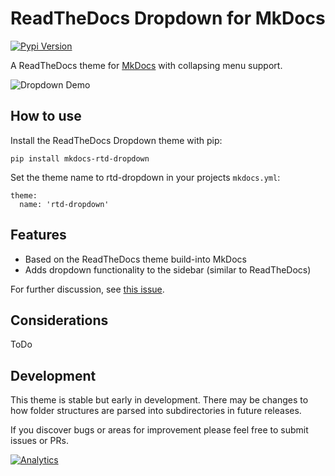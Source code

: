 ReadTheDocs Dropdown for MkDocs
=======================
[![Pypi Version][pypi-image]][pypi-link]

  [pypi-image]: http://img.shields.io/pypi/v/mkdocs-rtd-dropdown.svg
  [pypi-link]: https://pypi.python.org/pypi/mkdocs-rtd-dropdown

A ReadTheDocs theme for [MkDocs](http://www.mkdocs.org/) with collapsing menu support.

![Dropdown Demo](docs/img/example.png)


How to use
----------

Install the ReadTheDocs Dropdown theme with pip:

```
pip install mkdocs-rtd-dropdown
```

Set the theme name to rtd-dropdown in your projects `mkdocs.yml`:

```
theme:
  name: 'rtd-dropdown'
```


Features
--------

* Based on the ReadTheDocs theme build-into MkDocs
* Adds dropdown functionality to the sidebar (similar to ReadTheDocs)

For further discussion, see [this issue](https://github.com/mkdocs/mkdocs/issues/588#issuecomment-341931422).


Considerations
--------------

ToDo



Development
-----------

This theme is stable but early in development. There may be changes to how folder structures
are parsed into subdirectories in future releases.

If you discover bugs or areas for improvement please feel free to submit issues or PRs.

<!-- Basic hit-counter, helps me decide which projects to dedicate time -->
[![Analytics](https://cjs-beacon.appspot.com/UA-10006093-3/github/cjsheets/mkdocs-rtd-dropdown?pixel)](https://github.com/cjsheets/mkdocs-rtd-dropdown)